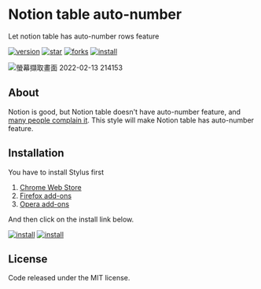 # Notion table auto-number

Let notion table has auto-number rows feature

[![version](https://img.shields.io/github/v/tag/ayugioh2003/notion-table-auto-number.svg?label=version&style=flat)](https://github.com/ayugioh2003/notion-table-auto-number/releases)
[![star](https://img.shields.io/github/stars/ayugioh2003/notion-table-auto-number.svg?style=flat)](https://github.com/ayugioh2003/notion-table-auto-number/stargazers)
[![forks](https://img.shields.io/github/forks/ayugioh2003/notion-table-auto-number.svg?color=007ec6&style=flat)](https://github.com/ayugioh2003/notion-table-auto-number/network)
[![install](https://img.shields.io/badge/Install%20directly%20with-Stylus-116b59.svg?longCache=true&style=flat)](https://raw.githubusercontent.com/ayugioh2003/notion-table-auto-number/main/auto-number.user.css)


<!-- [[https://github.com/ayugioh2003/notion-table-auto-number/releases][https://img.shields.io/github/v/tag/ayugioh2003/notion-table-auto-number.svg?label=version&style=flat]]
[[https://github.com/ayugioh2003/notion-table-auto-number/stargazers][https://img.shields.io/github/stars/ayugioh2003/notion-table-auto-number.svg?style=flat]]
[[https://github.com/ayugioh2003/notion-table-auto-number/network][https://img.shields.io/github/forks/ayugioh2003/notion-table-auto-number.svg?color=007ec6&style=flat]]
[[https://raw.githubusercontent.com/ayugioh2003/notion-table-auto-number/main/auto-number.user.css][https://img.shields.io/badge/Install%20directly%20with-Stylus-116b59.svg?longCache=true&style=flat]] -->

![螢幕擷取畫面 2022-02-13 214153](https://user-images.githubusercontent.com/5466631/153756289-a70adb4c-daa8-42d0-a4ab-feab7ce9783d.png)


## About

Notion is good, but Notion table doesn't have auto-number feature, and [many people complain it](https://twitter.com/NotionHQ/status/1149475592019931137). This style will make Notion table has auto-number feature.

## Installation

You have to install Stylus first

1. [Chrome Web Store](https://chrome.google.com/webstore/detail/stylus/clngdbkpkpeebahjckkjfobafhncgmne)
2. [Firefox add-ons](https://addons.mozilla.org/firefox/addon/styl-us/)
3. [Opera add-ons](https://addons.opera.com/extensions/details/stylus/)

And then click on the install link below.

[![install](https://img.shields.io/badge/Install%20directly%20with-Stylus-116b59.svg?longCache=true&style=flat)](https://raw.githubusercontent.com/ayugioh2003/notion-table-auto-number/main/auto-number.user.css)
[![install](https://img.shields.io/badge/Install%20from%20UserStyles-116b59.svg?longCache=true&style=flat)](https://userstyles.world/style/3201/notion-table-auto-number)


## License 
Code released under the MIT license.
